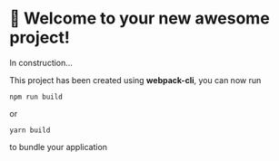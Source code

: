 # 🚀 Welcome to your new awesome project!

In construction...

This project has been created using **webpack-cli**, you can now run

```
npm run build
```

or

```
yarn build
```

to bundle your application
